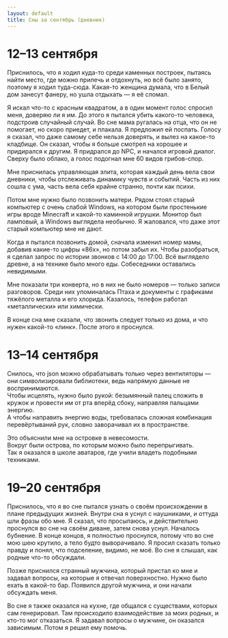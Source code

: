 ```yaml
---
layout: default
title: Сны за сентябрь (дневник)
---
```


# 12–13 сентября

Приснилось, что я ходил куда-то среди каменных построек, пытаясь найти место, где можно прилечь и отдохнуть, но всё было занято, поэтому я ходил туда-сюда. Какая-то женщина думала, что в Белый дом занесут фанеру, но ушла отдыхать — я её сломал.  

Я искал что-то с красным квадратом, а в один момент голос спросил меня, доверяю ли я им. До этого я пытался убить какого-то человека, подстроив случайный случай. Во сне мама ругалась на отца, что он не помогает, но скоро приедет, и плакала. Я предложил ей поспать. Голосу я сказал, что даже самому себе нельзя доверять, и вылез на какое-то кладбище. Он сказал, чтобы я больше смотрел на хорошее и придирался к другим. Я придрался до NPC, и начался игровой диалог. Сверху было облако, а голос подогнал мне 60 видов грибов-спор.  

Мне приснилась управляющая элита, которая каждый день вела свои дневники, чтобы отслеживать динамику чувств и событий. Часть из них сошла с ума, часть вела себя крайне странно, почти как психи.  

Потом мне нужно было позвонить матери. Рядом стоял старый компьютер с очень слабой Windows, на котором были простенькие игры вроде Minecraft и какой-то каминной игрушки. Монитор был ламповый, а Windows выглядела необычно. Я жаловался, что даже этот старый компьютер мне не дают.  

Когда я пытался позвонить домой, сначала изменил номер мамы, добавив какие-то цифры «86х», но потом забыл их. Чтобы разобраться, я сделал запрос по истории звонков с 14:00 до 17:00. Всё выглядело древне, а на технике было много еды. Собеседники оставались невидимыми.  

Мне показали три конверта, но в них не было номеров — только записи разговоров. Среди них упоминалась Птаха и документы с графиками тяжёлого металла и его хлорида. Казалось, телефон работал «металлически» или химически.  

В конце сна мне сказали, что звонить следует только из дома, и что нужен какой-то «линк». После этого я проснулся.

# 13–14 сентября  

Снилось, что json можно обрабатывать только через вентиляторы — они символизировали библиотеки, ведь напрямую данные не воспринимаются.  
Чтобы исцелять, нужно было рукой: безымянный палец сложить в кружок и провести им от рта вперёд сбоку, направляя пальцами энергию.  
А чтобы направить энергию воды, требовалась сложная комбинация перевёртываний рук, словно заворачивал их в пространстве.  

Это объяснили мне на островке в невесомости.  
Вокруг были острова, по которым можно было перепрыгивать.  
Так я оказался в школе аватаров, где учили владеть подобными техниками.

# 19–20 сентября

Приснилось, что я во сне пытался узнать о своём происхождении в плане предыдущих жизней. Внутри сна я уснул с наушниками, и оттуда шли фразы обо мне. Я сказал, что просыпаюсь, и действительно проснулся во сне на своём диване, затем снова уснул. Началось бубнение. В конце концов, я полностью проснулся, потому что во сне мою шею крутило, а тело будто выворачивало. Я просил сказать только правду и понял, что подселение, видимо, не моё. Во сне я слышал, как родные что-то обсуждали.  

Позже приснился странный мужчина, который пристал ко мне и задавал вопросы, на которые я отвечал поверхностно. Нужно было ехать в какой-то бар. Появился другой мужчина, и они начали обсуждать меня.  

Во сне я также оказался на кухне, где общался с существами, которых сам генерировал. Там происходило взаимодействие за моих родных, и кто-то мог отказаться. Я задавал вопросы о мужчине, он оказался зависимым. Потом я решил ему помочь.


